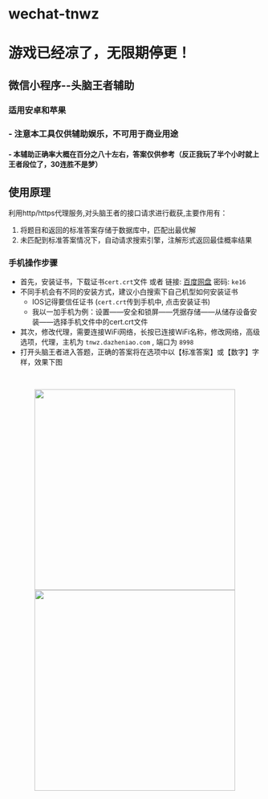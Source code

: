 # wechat-tnwz
# 游戏已经凉了，无限期停更！
## 微信小程序--头脑王者辅助
### 适用安卓和苹果
### - 注意本工具仅供辅助娱乐，不可用于商业用途
#### - 本辅助正确率大概在百分之八十左右，答案仅供参考（反正我玩了半个小时就上王者段位了，30连胜不是梦）

## 使用原理
利用http/https代理服务,对头脑王者的接口请求进行截获,主要作用有：
1. 将题目和返回的标准答案存储于数据库中，匹配出最优解
2. 未匹配到标准答案情况下，自动请求搜索引擎，注解形式返回最佳概率结果


### 手机操作步骤
- 首先，安装证书，下载证书`cert.crt`文件 或者 链接: [百度网盘](http://t.cn/RQQyIGC) 密码: `ke16`
- 不同手机会有不同的安装方式，建议小白搜索下自己机型如何安装证书
  - IOS记得要信任证书 (`cert.crt`传到手机中, 点击安装证书)
  - 我以一加手机为例：设置——安全和锁屏——凭据存储——从储存设备安装——选择手机文件中的cert.crt文件
- 其次，修改代理，需要连接WiFi网络，长按已连接WiFi名称，修改网络，高级选项，代理，主机为 `tnwz.dazheniao.com` , 端口为 `8998`
- 打开头脑王者进入答题，正确的答案将在选项中以【标准答案】或【数字】字样，效果下图

  <div align="center">
    <img src="https://github.com/sowee121/wechat-tnwz/raw/master/wechat.jpg" width="400">
    <img src="https://github.com/sowee121/wechat-tnwz/raw/master/brain_king.jpg" width="400">
  </div> 


